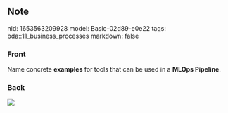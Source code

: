 ## Note
nid: 1653563209928
model: Basic-02d89-e0e22
tags: bda::11_business_processes
markdown: false

### Front
Name concrete <b>examples</b> for tools that can be used in a
<b>MLOps Pipeline</b>.

### Back
<img src="paste-94e828d4f8ac8b5288ac308fc8f5507ee279def5.jpg">
